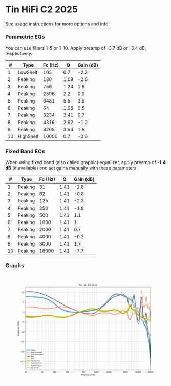 # Tin HiFi C2 2025
See [usage instructions](https://github.com/jaakkopasanen/AutoEq#usage) for more options and info.

### Parametric EQs
You can use filters 1-5 or 1-10. Apply preamp of -3.7 dB or -3.4 dB, respectively.

|   # | Type      |   Fc (Hz) |    Q |   Gain (dB) |
|-----|-----------|-----------|------|-------------|
|   1 | LowShelf  |       105 | 0.7  |        -2.2 |
|   2 | Peaking   |       180 | 1.09 |        -2.6 |
|   3 | Peaking   |       756 | 1.24 |         1.8 |
|   4 | Peaking   |      2596 | 2.2  |         0.9 |
|   5 | Peaking   |      6481 | 5.5  |         3.5 |
|   6 | Peaking   |        64 | 1.96 |         0.5 |
|   7 | Peaking   |      3234 | 3.41 |         0.7 |
|   8 | Peaking   |      4316 | 2.92 |        -1.2 |
|   9 | Peaking   |      8205 | 3.94 |         1.8 |
|  10 | HighShelf |     10000 | 0.7  |        -3.6 |

### Fixed Band EQs
When using fixed band (also called graphic) equalizer, apply preamp of **-1.4 dB** (if available) and set gains manually with these parameters.

|   # | Type    |   Fc (Hz) |    Q |   Gain (dB) |
|-----|---------|-----------|------|-------------|
|   1 | Peaking |        31 | 1.41 |        -2.8 |
|   2 | Peaking |        62 | 1.41 |        -0.8 |
|   3 | Peaking |       125 | 1.41 |        -2.3 |
|   4 | Peaking |       250 | 1.41 |        -1.8 |
|   5 | Peaking |       500 | 1.41 |         1.1 |
|   6 | Peaking |      1000 | 1.41 |         1   |
|   7 | Peaking |      2000 | 1.41 |         0.7 |
|   8 | Peaking |      4000 | 1.41 |        -0.2 |
|   9 | Peaking |      8000 | 1.41 |         1.7 |
|  10 | Peaking |     16000 | 1.41 |        -7.7 |

### Graphs
![](./Tin%20HiFi%20C2%202025.png)
